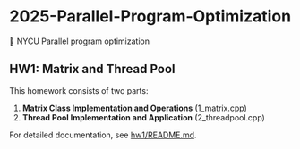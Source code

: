 # 2025-Parallel-Program-Optimization
🚀 NYCU Parallel program optimization

## HW1: Matrix and Thread Pool

This homework consists of two parts:
1. **Matrix Class Implementation and Operations** (1_matrix.cpp)
2. **Thread Pool Implementation and Application** (2_threadpool.cpp)

For detailed documentation, see [hw1/README.md](hw1/README.md).
